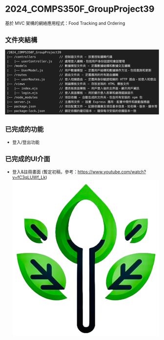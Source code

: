 # 2024_COMPS350F_GroupProject39
基於 MVC 架構的網絡應用程式：Food Tracking and Ordering


## 文件夾結構
![folderStructure](/public/image/folderStructure.png "folderStructure")


## 已完成的功能
- 登入/登出功能


## 已完成的UI介面
- 登入&註冊畫面 (暫定初稿，參考：https://www.youtube.com/watch?v=fC3qLUWf_Lk)
    ![loginUI](/public/image/logo.png "loginUI")